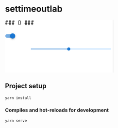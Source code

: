 # settimeoutlab

![screenshot](screenshot.gif)

## Project setup
```
yarn install
```

### Compiles and hot-reloads for development
```
yarn serve
```
